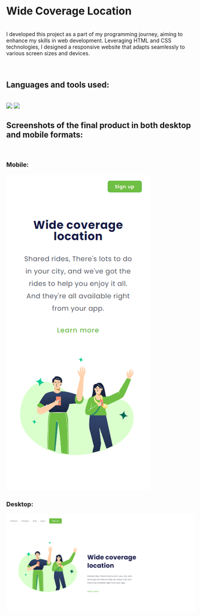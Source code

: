 # Wide Coverage Location
</br>
 I developed this project as a part of my programming journey, aiming to enhance my skills in web development. Leveraging HTML and CSS technologies, I designed a responsive website that adapts seamlessly to various screen sizes and devices.
</br></br></br>
<h2>Languages and tools used:</h2>
</br>
   <img src="https://img.shields.io/badge/HTML5-E34F26?style=for-the-badge&logo=html5&logoColor=white"/>
   <img src="https://img.shields.io/badge/CSS3-1572B6?style=for-the-badge&logo=css3&logoColor=white"/>

  
<h2>Screenshots of the final product in both desktop and mobile formats:</h2>
</br>
<h3>Mobile:</h3>
<img src="https://github.com/lucca-sa/wide-coverage-location/blob/master/img/view%20prints/Smartphone%20View.png?raw=true" />
<h3>Desktop:</h3>
<img src="https://github.com/lucca-sa/wide-coverage-location/blob/master/img/view%20prints/Desktop%20View.png?raw=true" />
